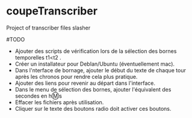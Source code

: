 # coupeTranscriber
Project of transcriber files slasher

#TODO
- Ajouter des scripts de vérification lors de la sélection des bornes temporelles t1<t2 .
- Créer un installateur pour DebIan/Ubuntu (éventuellement mac). 
- Dans l'nterface de bornage, ajouter le début du texte de chaque tour après les chronos pour rendre cela plus pratique.
- Ajouter des liens pour revenir au départ dans l'interface.
- Dans le menu de sélection des bornes, ajouter l'équivalent des secondes en h:m:s
- Effacer les fichiers après utilisation.
- Cliquer sur le texte des boutons radio doit activer ces boutons.